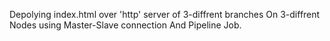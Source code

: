 Depolying index.html over 'http' server of 3-diffrent branches On 3-diffrent Nodes using Master-Slave connection And Pipeline Job.
